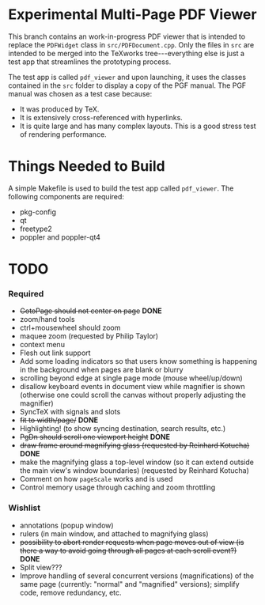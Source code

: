 Experimental Multi-Page PDF Viewer
==================================

This branch contains an work-in-progress PDF viewer that is intended to replace
the `PDFWidget` class in `src/PDFDocument.cpp`. Only the files in `src` are
intended to be merged into the TeXworks tree---everything else is just a test
app that streamlines the prototyping process.

The test app is called `pdf_viewer` and upon launching, it uses the classes
contained in the `src` folder to display a copy of the PGF manual. The PGF
manual was chosen as a test case because:

  - It was produced by TeX.
  - It is extensively cross-referenced with hyperlinks.
  - It is quite large and has many complex layouts. This is a good stress test
    of rendering performance.


Things Needed to Build
======================

A simple Makefile is used to build the test app called `pdf_viewer`. The
following components are required:

  - pkg-config
  - qt
  - freetype2
  - poppler and poppler-qt4


TODO
====
### Required
 - ~~GotoPage should not center on page~~ __DONE__
 - zoom/hand tools
 - ctrl+mousewheel should zoom
 - maquee zoom (requested by Philip Taylor)
 - context menu
 - Flesh out link support
 - Add some loading indicators so that users know something is happening in the
   background when pages are blank or blurry
 - scrolling beyond edge at single page mode (mouse wheel/up/down)
 - disallow keyboard events in document view while magnifier is shown (otherwise
   one could scroll the canvas without properly adjusting the magnifier)
 - SyncTeX with signals and slots
 - ~~fit to width/page/~~ __DONE__
 - Highlighting! (to show syncing destination, search results, etc.)
 - ~~PgDn should scroll one viewport height~~ __DONE__
 - ~~draw frame around magnifying glass (requested by Reinhard Kotucha)~~ __DONE__
 - make the magnifying glass a top-level window (so it can extend outside the
   main view's window boundaries) (requested by Reinhard Kotucha)
 - Comment on how `pageScale` works and is used
 - Control memory usage through caching and zoom throttling

### Wishlist
 - annotations (popup window)
 - rulers (in main window, and attached to magnifying glass)
 - ~~possibility to abort render requests when page moves out of view (is there a
   way to avoid going through all pages at each scroll event?)~~ __DONE__
 - Split view???
 - Improve handling of several concurrent versions (magnifications) of the same
   page (currently: "normal" and "magnified" versions); simplify code, remove
   redundancy, etc.
